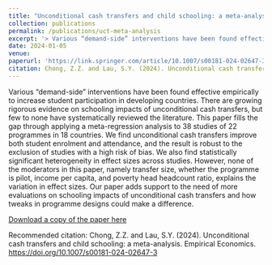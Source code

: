 ```yaml
---
title: "Unconditional cash transfers and child schooling: a meta-analysis"
collection: publications
permalink: /publications/uct-meta-analysis
excerpt: '> Various “demand-side” interventions have been found effective empirically to increase student participation in developing countries. There are growing rigorous evidence on schooling impacts of unconditional cash transfers, but few to none have systematically reviewed the literature. This paper fills the gap through applying a meta-regression analysis to 38 studies of 22 programmes in 18 countries. We find unconditional cash transfers improve both student enrolment and attendance, and the result is robust to the exclusion of studies with a high risk of bias. We also find statistically significant heterogeneity in effect sizes across studies. However, none of the moderators in this paper, namely transfer size, whether the programme is pilot, income per capita, and poverty head headcount ratio, explains the variation in effect sizes. Our paper adds support to the need of more evaluations on schooling impacts of unconditional cash transfers and how tweaks in programme designs could make a difference.'
date: 2024-01-05
venue: 
paperurl: 'https://link.springer.com/article/10.1007/s00181-024-02647-3'
citation: Chong, Z.Z. and Lau, S.Y. (2024). Unconditional cash transfers and child schooling: a meta-analysis. Empirical Economics. https://doi.org/10.1007/s00181-024-02647-3
---
```

Various “demand-side” interventions have been found effective empirically to increase student participation in developing countries. There are growing rigorous evidence on schooling impacts of unconditional cash transfers, but few to none have systematically reviewed the literature. This paper fills the gap through applying a meta-regression analysis to 38 studies of 22 programmes in 18 countries. We find unconditional cash transfers improve both student enrolment and attendance, and the result is robust to the exclusion of studies with a high risk of bias. We also find statistically significant heterogeneity in effect sizes across studies. However, none of the moderators in this paper, namely transfer size, whether the programme is pilot, income per capita, and poverty head headcount ratio, explains the variation in effect sizes. Our paper adds support to the need of more evaluations on schooling impacts of unconditional cash transfers and how tweaks in programme designs could make a difference.

[Download a copy of the paper here](https://mpra.ub.uni-muenchen.de/120837/1/MPRA_paper_120837.pdf)

Recommended citation: Chong, Z.Z. and Lau, S.Y. (2024). Unconditional cash transfers and child schooling: a meta-analysis. Empirical Economics. https://doi.org/10.1007/s00181-024-02647-3
